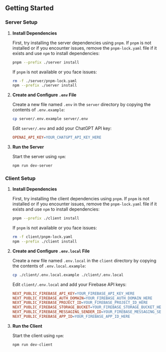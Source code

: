 ## Getting Started

### Server Setup

1. **Install Dependencies**

   First, try installing the server dependencies using `pnpm`. If `pnpm` is not installed or if you encounter issues, remove the `pnpm-lock.yaml` file if it exists and use `npm` to install dependencies:

   ```bash
   pnpm --prefix ./server install
   ```

   If `pnpm` is not available or you face issues:

   ```bash
   rm -f ./server/pnpm-lock.yaml
   npm --prefix ./server install
   ```

2. **Create and Configure `.env` File**

   Create a new file named `.env` in the `server` directory by copying the contents of `.env.example`:

   ```bash
   cp server/.env.example server/.env
   ```

   Edit `server/.env` and add your ChatGPT API key:

   ```makefile
   OPENAI_API_KEY=YOUR_CHATGPT_API_KEY_HERE
   ```

3. **Run the Server**

   Start the server using `npm`:

   ```bash
   npm run dev-server
   ```

### Client Setup

1. **Install Dependencies**

   First, try installing the client dependencies using `pnpm`. If `pnpm` is not installed or if you encounter issues, remove the `pnpm-lock.yaml` file if it exists and use `npm` to install dependencies:

   ```bash
   pnpm --prefix ./client install
   ```

   If `pnpm` is not available or you face issues:

   ```bash
   rm -f client/pnpm-lock.yaml
   npm --prefix ./client install
   ```

2. **Create and Configure `.env.local` File**

   Create a new file named `.env.local` in the `client` directory by copying the contents of `.env.local.example`:

   ```bash
   cp ./client/.env.local.example ./client/.env.local
   ```

   Edit `client/.env.local` and add your Firebase API keys:

   ```makefile
   NEXT_PUBLIC_FIREBASE_API_KEY=YOUR_FIREBASE_API_KEY_HERE
   NEXT_PUBLIC_FIREBASE_AUTH_DOMAIN=YOUR_FIREBASE_AUTH_DOMAIN_HERE
   NEXT_PUBLIC_FIREBASE_PROJECT_ID=YOUR_FIREBASE_PROJECT_ID_HERE
   NEXT_PUBLIC_FIREBASE_STORAGE_BUCKET=YOUR_FIREBASE_STORAGE_BUCKET_HERE
   NEXT_PUBLIC_FIREBASE_MESSAGING_SENDER_ID=YOUR_FIREBASE_MESSAGING_SENDER_ID_HERE
   NEXT_PUBLIC_FIREBASE_APP_ID=YOUR_FIREBASE_APP_ID_HERE
   ```

3. **Run the Client**

   Start the client using `npm`:

   ```bash
   npm run dev-client
   ```
